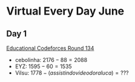 # Virtual Every Day June

## Day 1

[Educational Codeforces Round 134](https://codeforces.com/contest/1721)

- cebolinha: $2176 - 88 = 2088$
- EYZ: $1595 - 60 = 1535$
- Vilsu: $1778 - (assistindo video do raluca) = ???$
